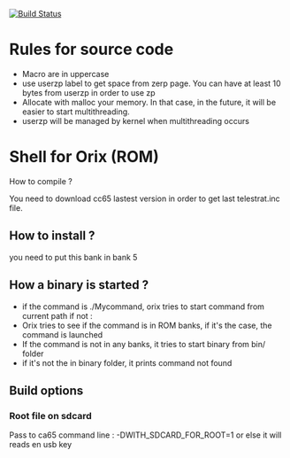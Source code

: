 [![Build Status](https://travis-ci.org/orix-software/shell.svg?branch=master)](https://travis-ci.org/orix-software/shell)

# Rules for source code

* Macro are in uppercase
* use userzp label to get space from zerp page. You can have at least 10 bytes from userzp in order to use zp
* Allocate with malloc your memory. In that case, in the future, it will be easier to start multithreading.
* userzp will be managed by kernel when multithreading occurs


# Shell for Orix (ROM)


How to compile ?

You need to download cc65 lastest version in order to get last telestrat.inc file.

## How to install ?
you need to put this bank in bank 5

## How a binary is started ?
* if the command is ./Mycommand, orix tries to start command from current path
if not :
* Orix tries to see if the command is in ROM banks, if it's the case, the command is launched
* If the command is not in any banks, it tries to start binary from bin/ folder
* if it's not the in binary folder, it prints command not found

## Build options

### Root file on sdcard 
Pass to ca65 command line : -DWITH_SDCARD_FOR_ROOT=1
or else it will reads en usb key
